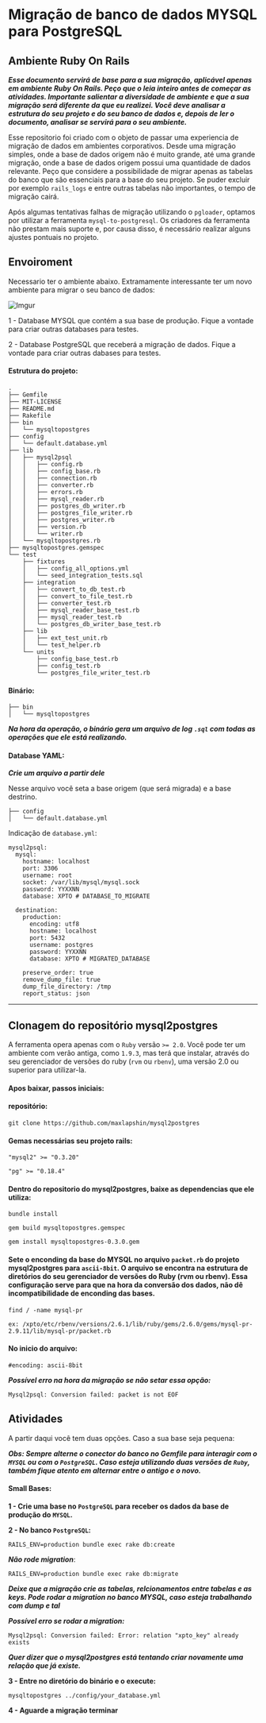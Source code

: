 
# Migração de banco de dados MYSQL para PostgreSQL

## Ambiente Ruby On Rails

***Esse documento servirá de base para a sua migração, aplicável apenas em ambiente Ruby On Rails. Peço que o leia inteiro antes de começar as atividades. Importante salientar a diversidade de ambiente e que a sua migração será diferente da que eu realizei. Você deve analisar a estrutura do seu projeto e do seu banco de dados e, depois de ler o documento, analisar se servirá para o seu ambiente.***

Esse repositorio foi criado com o objeto de passar uma experiencia de migração de dados em ambientes corporativos. Desde uma migração simples, onde a base de dados origem não é muito grande, até uma grande migração, onde a base de dados origem possui uma quantidade de dados relevante. Peço que considere a possibilidade de migrar apenas as tabelas do banco que são essenciais para a base do seu projeto. Se puder excluir por exemplo `rails_logs` e entre outras tabelas não importantes, o tempo de migração cairá.

Após algumas tentativas falhas de migração utilizando o `pgloader`, optamos por utilizar a ferramenta `mysql-to-postgresql`. Os criadores da ferramenta não prestam mais suporte e, por causa disso, é necessário realizar alguns ajustes pontuais no projeto.

## Envoiroment

Necessario ter o ambiente abaixo. Extramamente interessante ter um novo ambiente para migrar o seu banco de dados: 

![Imgur](https://i.imgur.com/rtUuXOl.jpg)

1 - Database MYSQL que contém a sua base de produção. Fique a vontade para criar outras databases para testes.

2 - Database PostgreSQL que receberá a migração de dados. Fique a vontade para criar outras dabases para testes.

#### Estrutura do projeto:

```
.
├── Gemfile
├── MIT-LICENSE
├── README.md
├── Rakefile
├── bin
│   └── mysqltopostgres
├── config
│   └── default.database.yml
├── lib
│   ├── mysql2psql
│   │   ├── config.rb
│   │   ├── config_base.rb
│   │   ├── connection.rb
│   │   ├── converter.rb
│   │   ├── errors.rb
│   │   ├── mysql_reader.rb
│   │   ├── postgres_db_writer.rb
│   │   ├── postgres_file_writer.rb
│   │   ├── postgres_writer.rb
│   │   ├── version.rb
│   │   └── writer.rb
│   └── mysqltopostgres.rb
├── mysqltopostgres.gemspec
└── test
    ├── fixtures
    │   ├── config_all_options.yml
    │   └── seed_integration_tests.sql
    ├── integration
    │   ├── convert_to_db_test.rb
    │   ├── convert_to_file_test.rb
    │   ├── converter_test.rb
    │   ├── mysql_reader_base_test.rb
    │   ├── mysql_reader_test.rb
    │   └── postgres_db_writer_base_test.rb
    ├── lib
    │   ├── ext_test_unit.rb
    │   └── test_helper.rb
    └── units
        ├── config_base_test.rb
        ├── config_test.rb
        └── postgres_file_writer_test.rb
```

#### Binário:

```
├── bin
│   └── mysqltopostgres
```

***Na hora da operação, o binário gera um arquivo de log `.sql` com todas as operações que ele está realizando.***

#### Database YAML:

***Crie um arquivo a partir dele***

Nesse arquivo você seta a base origem (que será migrada) e a base destrino.

```
├── config
│   └── default.database.yml
```

Indicação de `database.yml`:

```
mysql2psql:
  mysql:
    hostname: localhost
    port: 3306
    username: root
    socket: /var/lib/mysql/mysql.sock
    password: YYXXNN
    database: XPTO # DATABASE_TO_MIGRATE

  destination:
    production:
      encoding: utf8
      hostname: localhost
      port: 5432
      username: postgres
      password: YYXXNN
      database: XPTO # MIGRATED_DATABASE

    preserve_order: true
    remove_dump_file: true
    dump_file_directory: /tmp
    report_status: json
```

---

## Clonagem do repositório mysql2postgres

A ferramenta opera apenas com o `Ruby` versão `>= 2.0`. Você pode ter um ambiente com verão antiga, como `1.9.3`, mas terá que instalar, através do seu gerenciador de versões do ruby (`rvm` ou `rbenv`), uma versão 2.0 ou superior para utilizar-la.

#### Apos baixar, passos iniciais:

#### repositório:

`git clone https://github.com/maxlapshin/mysql2postgres`

#### Gemas necessárias seu projeto rails:

`"mysql2" >= "0.3.20"`

`"pg" >= "0.18.4"`

#### Dentro do repositorio do mysql2postgres, baixe as dependencias que ele utiliza:

`bundle install`

`gem build mysqltopostgres.gemspec`

`gem install mysqltopostgres-0.3.0.gem`

#### Sete o enconding da base do MYSQL no arquivo `packet.rb` do projeto mysql2postgres para `ascii-8bit`. O arquivo se encontra na estrutura de diretórios do seu gerenciador de versões do Ruby (rvm ou rbenv). Essa configuração serve para que na hora da conversão dos dados, não dê incompatibilidade de enconding das bases.

`find / -name mysql-pr`

`ex: /xpto/etc/rbenv/versions/2.6.1/lib/ruby/gems/2.6.0/gems/mysql-pr-2.9.11/lib/mysql-pr/packet.rb`

#### No inicio do arquivo:

`#encoding: ascii-8bit`

***Possível erro na hora da migração se não setar essa opção:***

`Mysql2psql: Conversion failed: packet is not EOF`

## Atividades

A partir daqui você tem duas opções. Caso a sua base seja pequena:

***Obs: Sempre alterne o conector do banco no Gemfile para interagir com o `MYSQL` ou com o `PostgreSQL`. Caso esteja utilizando duas versões de `Ruby`, também fique atento em alternar entre o antigo e o novo.***

#### Small Bases:

**1 - Crie uma base no `PostgreSQL` para receber os dados da base de produção do `MYSQL`.**

**2 - No banco `PostgreSQL`:**

`RAILS_ENV=production bundle exec rake db:create`

***Não rode migration***: 

`RAILS_ENV=production bundle exec rake db:migrate`

***Deixe que a migração crie as tabelas, relcionamentos entre tabelas e as keys. Pode rodar a migration no banco MYSQL, caso esteja trabalhando com dump e tal***

***Possível erro se rodar a migration:*** 

`Mysql2psql: Conversion failed: Error: relation "xpto_key" already exists`

***Quer dizer que o mysql2postgres está tentando criar novamente uma relação que já existe.***

**3 - Entre no diretório do binário e o execute:**

`mysqltopostgres ../config/your_database.yml`

**4 - Aguarde a migração terminar**

